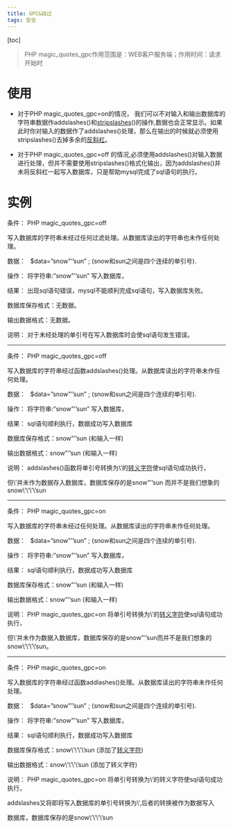 ```yaml
---
title: GPC&绕过
tags: 安全
---
```


[toc]

> PHP magic_quotes_gpc作用范围是：WEB客户服务端；作用时间：请求开始时

# 使用

- 对于PHP magic_quotes_gpc=on的情况， 我们可以不对输入和输出数据库的字符串数据作addslashes()和[stripslashes](https://baike.baidu.com/item/stripslashes)()的操作,数据也会正常显示。如果此时你对输入的数据作了addslashes()处理，那么在输出的时候就必须使用stripslashes()去掉多余的[反斜杠](https://baike.baidu.com/item/反斜杠)。

-  对于PHP magic_quotes_gpc=off 的情况,必须使用addslashes()对输入数据进行处理，但并不需要使用stripslashes()格式化输出，因为addslashes()并未将反斜杠一起写入数据库，只是帮助mysql完成了sql语句的执行。

# 实例

条件： PHP magic_quotes_gpc=off

写入数据库的字符串未经过任何过滤处理。从数据库读出的字符串也未作任何处理。

数据：  $data=”snow”’’sun” ; (snow和sun之间是四个连续的单引号).

操作： 将字符串:”snow”’’sun” 写入数据库，

结果： 出现sql语句错误，mysql不能顺利完成sql语句，写入数据库失败。

数据库保存格式：无数据。

输出数据格式：无数据。

说明： 对于未经处理的单引号在写入数据库时会使sql语句发生错误。

-----

条件： PHP magic_quotes_gpc=off

写入数据库的字符串经过函数addslashes()处理。从数据库读出的字符串未作任何处理。

数据：  $data=”snow”’’sun” ; (snow和sun之间是四个连续的单引号).

操作： 将字符串:”snow”’’sun” 写入数据库，

结果： sql语句顺利执行，数据成功写入数据库

数据库保存格式：snow”’’sun (和输入一样)

输出数据格式：snow”’’sun (和输入一样)

说明： addslashes()函数将单引号转换为\’的[转义字符](https://baike.baidu.com/item/转义字符)使sql语句成功执行，

但\’并未作为数据存入数据库，数据库保存的是snow”’’sun 而并不是我们想象的snow\’\’\’\’sun

-----

条件： PHP magic_quotes_gpc=on

写入数据库的字符串未经过任何处理。从数据库读出的字符串未作任何处理。

数据：  $data=”snow”’’sun” ; (snow和sun之间是四个连续的单引号).

操作： 将字符串:”snow”’’sun” 写入数据库，

结果： sql语句顺利执行，数据成功写入数据库

数据库保存格式：snow”’’sun (和输入一样)

输出数据格式：snow”’’sun (和输入一样)

说明： PHP magic_quotes_gpc=on 将单引号转换为\’的[转义字符](https://baike.baidu.com/item/转义字符)使sql语句成功执行，

但\’并未作为数据入数据库，数据库保存的是snow”’’sun而并不是我们想象的snow\’\’\’\’sun。

---

条件： PHP magic_quotes_gpc=on

写入数据库的字符串经过函数addlashes()处理。从数据库读出的字符串未作任何处理。

数据：  $data=”snow”’’sun” ; (snow和sun之间是四个连续的单引号).

操作： 将字符串:”snow”’’sun” 写入数据库，

结果： sql语句顺利执行，数据成功写入数据库

数据库保存格式：snow\’\’\’\’sun (添加了[转义字符](https://baike.baidu.com/item/转义字符))

输出数据格式：snow\’\’\’\’sun (添加了转义字符)

说明： PHP magic_quotes_gpc=on 将单引号转换为\’的转义字符使sql语句成功执行，

addslashes又将即将写入数据库的单引号转换为\’,后者的转换被作为数据写入

数据库，数据库保存的是snow\’\’\’\’sun